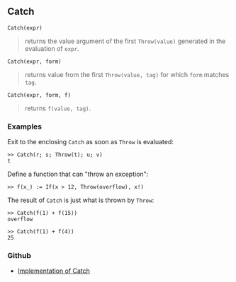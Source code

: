 ## Catch

```
Catch(expr)
```

> returns the value argument of the first `Throw(value)` generated in the evaluation of `expr`.

```
Catch(expr, form)
```

> returns value from the first `Throw(value, tag)` for which `form` matches `tag`. 

```
Catch(expr, form, f)
```

> returns `f(value, tag)`. 

### Examples

Exit to the enclosing `Catch` as soon as `Throw` is evaluated:

```
>> Catch(r; s; Throw(t); u; v)
t
```

Define a function that can "throw an exception":

```
>> f(x_) := If(x > 12, Throw(overflow), x!)
```

The result of `Catch` is just what is thrown by `Throw`:

```
>> Catch(f(1) + f(15))
overflow
     
>> Catch(f(1) + f(4))
25
```

### Github

* [Implementation of Catch](https://github.com/axkr/symja_android_library/blob/master/symja_android_library/matheclipse-core/src/main/java/org/matheclipse/core/builtin/Programming.java#L260) 

